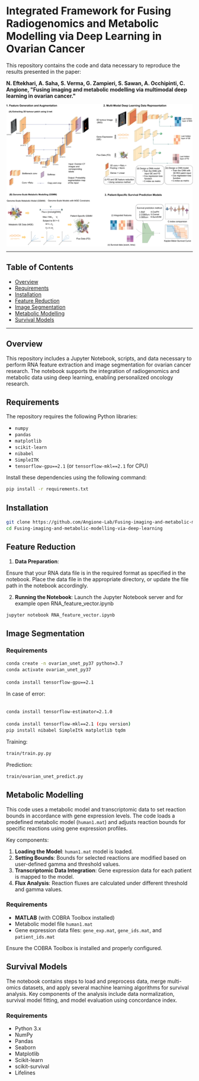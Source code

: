 
# Integrated Framework for Fusing Radiogenomics and Metabolic Modelling via Deep Learning in Ovarian Cancer

This repository contains the code and data necessary to reproduce the results presented in the paper:

**N. Eftekhari, A. Saha, S. Verma, G. Zampieri, S. Sawan, A. Occhipinti, C. Angione, "Fusing imaging and metabolic modelling via multimodal deep learning in ovarian cancer."**

<img src="Images/Fig1-pipeline.png" alt="Pipeline Image" width="720" style="display: block; margin-left: auto; margin-right: auto;"/>

---

## Table of Contents

- [Overview](#overview)
- [Requirements](#requirements)
- [Installation](#installation)
- [Feature Reduction](#feature-reduction)
- [Image Segmentation](#image-segmentation)
- [Metabolic Modelling](#metabolic-modelling)
- [Survival Models](#survival-models)


---

## Overview

This repository includes a Jupyter Notebook, scripts, and data necessary to perform RNA feature extraction and image segmentation for ovarian cancer research. The notebook supports the integration of radiogenomics and metabolic data using deep learning, enabling personalized oncology research.

## Requirements

The repository requires the following Python libraries:

- `numpy`
- `pandas`
- `matplotlib`
- `scikit-learn`
- `nibabel`
- `SimpleITK`
- `tensorflow-gpu==2.1` (or `tensorflow-mkl==2.1` for CPU)

Install these dependencies using the following command:

```bash
pip install -r requirements.txt
```

## Installation
```bash
git clone https://github.com/Angione-Lab/Fusing-imaging-and-metabolic-modelling-via-deep-learning.git
cd Fusing-imaging-and-metabolic-modelling-via-deep-learning
```

## Feature Reduction

1. **Data Preparation**:

Ensure that your RNA data file is in the required format as specified in the notebook.
Place the data file in the appropriate directory, or update the file path in the notebook accordingly.

2. **Running the Notebook**:
 Launch the Jupyter Notebook server and for example open RNA_feature_vector.ipynb
```bash
jupyter notebook RNA_feature_vector.ipynb

```




## Image Segmentation

### Requirements
```bash
conda create -n ovarian_unet_py37 python=3.7
conda activate ovarian_unet_py37

conda install tensorflow-gpu==2.1
```
In case of error:

```bash

conda install tensorflow-estimator=2.1.0

conda install tensorflow-mkl==2.1 (cpu version)
pip install nibabel SimpleItk matplotlib tqdm
```

Training: 
```bash
train/train.py.py
```

Prediction: 
```bash
train/ovarian_unet_predict.py
```


## Metabolic Modelling

This code uses a metabolic model and transcriptomic data to set reaction bounds in accordance with gene expression levels. The code loads a predefined metabolic model (`human1.mat`) and adjusts reaction bounds for specific reactions using gene expression profiles.

Key components:
1. **Loading the Model**: `human1.mat` model is loaded.
2. **Setting Bounds**: Bounds for selected reactions are modified based on user-defined gamma and threshold values.
3. **Transcriptomic Data Integration**: Gene expression data for each patient is mapped to the model.
4. **Flux Analysis**: Reaction fluxes are calculated under different threshold and gamma values.

### Requirements

- **MATLAB** (with COBRA Toolbox installed)
- Metabolic model file `human1.mat`
- Gene expression data files: `gene_exp.mat`, `gene_ids.mat`, and `patient_ids.mat`

Ensure the COBRA Toolbox is installed and properly configured. 

## Survival Models
The notebook contains steps to load and preprocess data, merge multi-omics datasets, and apply several machine learning algorithms for survival analysis. Key components of the analysis include data normalization, survival model fitting, and model evaluation using concordance index.


### Requirements

- Python 3.x
- NumPy
- Pandas
- Seaborn
- Matplotlib
- Scikit-learn
- scikit-survival
- Lifelines











